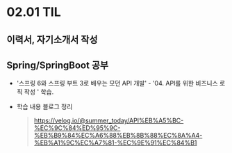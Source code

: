 <h1> 02.01 TIL </h1>

## 이력서, 자기소개서 작성

## Spring/SpringBoot 공부

- '스프링 6와 스프링 부트 3로 배우는 모던 API 개발' - '04. API를 위한 비즈니스 로직 작성 ' 학습. 

- 학습 내용 블로그 정리
  > https://velog.io/@summer_today/API%EB%A5%BC-%EC%9C%84%ED%95%9C-%EB%B9%84%EC%A6%88%EB%8B%88%EC%8A%A4-%EB%A1%9C%EC%A7%81-%EC%9E%91%EC%84%B1